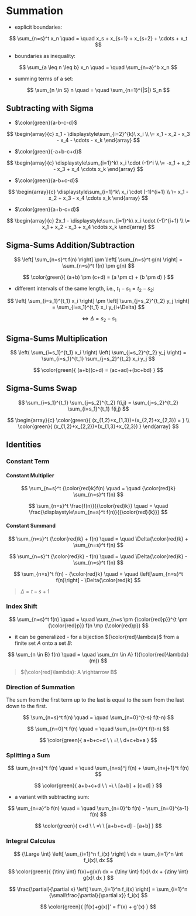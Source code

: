 # Summation

- explicit boundaries:

$$
\sum_{n=s}^t x_n
\quad = \quad
x_s + x_{s+1} + x_{s+2} + \cdots + x_t
$$

- boundaries as inequality:

$$
\sum_{a \leq n \leq b} x_n
\quad = \quad
\sum_{n=a}^b x_n
$$

- summing terms of a set:

$$
\sum_{n \in S} n
\quad = \quad
\sum_{n=1}^{|S|} S_n
$$

<!--
- a set defined with set-builder notation:

$$
\sum_{ n \in \\{ i:\ i \in [a,b] \\} }
x_n
\quad = \quad
\sum_{n=a}^b x_n
$$
-->

## Subtracting with Sigma

- $\color{green}{a-b-c-d}$

$$
\begin{array}{c}
x_1 - \displaystyle\sum_{i=2}^{k}\ x_i
\\
\=
x_1 - x_2 - x_3 - x_4 - \cdots - x_k
\end{array}
$$

- $\color{green}{-a+b-c+d}$

$$
\begin{array}{c}
\displaystyle\sum_{i=1}^k\ x_i \cdot (-1)^i
\\
\=
-x_1 + x_2 - x_3 + x_4 \cdots x_k
\end{array}
$$

- $\color{green}{a-b+c-d}$

$$
\begin{array}{c}
\displaystyle\sum_{i=1}^k\ x_i \cdot (-1)^{i+1}
\\
\=
x_1 - x_2 + x_3 - x_4 \cdots x_k
\end{array}
$$

- $\color{green}{a+b-c+d}$

$$
\begin{array}{c}
2x_1 - \displaystyle\sum_{i=1}^k\ x_i \cdot (-1)^{i+1}
\\
\=
x_1 + x_2 - x_3 + x_4 \cdots x_k
\end{array}
$$

## Sigma-Sums Addition/Subtraction

$$
\left[
\sum_{n=s}^t f(n)
\right] \pm \left[
\sum_{n=s}^t g(n)
\right] = \sum_{n=s}^t
f(n) \pm g(n)
$$

$$
\color{green}{
(a+b) \pm (c+d) =
(a \pm c) + (b \pm d)
}
$$

- different intervals of the same length, i.e., $t_1-s_1 = t_2-s_2$:

$$
\left[
\sum_{i=s_1}^{t_1} x_i
\right] \pm \left[
\sum_{j=s_2}^{t_2} y_j
\right] = \sum_{i=s_1}^{t_1}
x_i y_{i+\Delta}
$$

$$
\iff \Delta = s_2 - s_1
$$

## Sigma-Sums Multiplication

$$
\left(
\sum_{i=s_1}^{t_1} x_i
\right) \left(
\sum_{j=s_2}^{t_2} y_j
\right) =
\sum_{i=s_1}^{t_1}
\sum_{j=s_2}^{t_2}
x_i y_j
$$

$$
\color{green}{
(a+b)(c+d) = (ac+ad)+(bc+bd)
}
$$

## Sigma-Sums Swap

$$
\sum_{i=s_1}^{t_1}
\sum_{j=s_2}^{t_2}
f(i,j) =
\sum_{j=s_2}^{t_2}
\sum_{i=s_1}^{t_1}
f(i,j)
$$

$$
\begin{array}{c}
\color{green}{
(x_{1,2}+x_{1,3})+(x_{2,2}+x_{2,3}) =
}
\\
\color{green}{
(x_{1,2}+x_{2,2})+(x_{1,3}+x_{2,3})
}
\end{array}
$$

## Identities

### Constant Term

#### Constant Multiplier

$$
\sum_{n=s}^t {\color{red}k}f(n)
\quad = \quad
{\color{red}k} \sum_{n=s}^t f(n)
$$

$$
\sum_{n=s}^t \frac{f(n)}{{\color{red}k}}
\quad = \quad
\frac{\displaystyle\sum_{n=s}^t f(n)}{{\color{red}{k}}}
$$

#### Constant Summand

$$
\sum_{n=s}^t {\color{red}k} + f(n)
\quad = \quad
\Delta{\color{red}k} +
\sum_{n=s}^t f(n)
$$

$$
\sum_{n=s}^t {\color{red}k} - f(n)
\quad = \quad
\Delta{\color{red}k} -
\sum_{n=s}^t f(n)
$$

$$
\sum_{n=s}^t f(n) - {\color{red}k}
\quad = \quad
\left[\sum_{n=s}^t f(n)\right] -
\Delta{\color{red}k}
$$

> $\Delta = t-s+1$

### Index Shift

$$
\sum_{n=s}^t f(n)
\quad = \quad
\sum_{n=s \pm {\color{red}p}}^{t \pm {\color{red}p}}
f(n \mp {\color{red}p})
$$

- it can be generalized - for a bijection ${\color{red}\lambda}$ from a finite set $A$ onto a set $B$:

$$
\sum_{n \in B} f(n)
\quad = \quad
\sum_{m \in A} f({\color{red}\lambda}(m))
$$

> ${\color{red}\lambda}: A \rightarrow B$

### Direction of Summation

The sum from the first term up to the last is equal to the sum from the last down to the first.

$$
\sum_{n=s}^t f(n)
\quad = \quad
\sum_{n=0}^{t-s} f(t-n)
$$

$$
\sum_{n=0}^t f(n)
\quad = \quad
\sum_{n=0}^t f(t-n)
$$

$$
\color{green}{
a+b+c+d
\ \ =\ \ 
d+c+b+a
}
$$

### Splitting a Sum

$$
\sum_{n=s}^t f(n)
\quad = \quad
\sum_{n=s}^j f(n) +
\sum_{n=j+1}^t f(n)
$$

$$
\color{green}{
a+b+c+d
\ \ =\ \ 
[a+b] + [c+d]
}
$$

- a variant with subtracting sum:

$$
\sum_{n=a}^b f(n)
\quad = \quad
\sum_{n=0}^b f(n) -
\sum_{n=0}^{a-1} f(n)
$$

$$
\color{green}{
c+d
\ \ =\ \ 
[a+b+c+d] - [a+b]
}
$$

### Integral Calculus

$$
{\Large \int} \left[
\sum_{i=1}^n f_i(x)
\right]
\ dx =
\sum_{i=1}^n \int f_i(x)\ dx
$$

$$
\color{green}{
{\tiny \int} f(x)+g(x)\ dx =
{\tiny \int} f(x)\ dx +
{\tiny \int} g(x)\ dx
}
$$

$$
\frac{\partial}{\partial x}
\left[
\sum_{i=1}^n f_i(x)
\right] =
\sum_{i=1}^n
{\small\frac{\partial}{\partial x}}
f_i(x)
$$

$$
\color{green}{
[f(x)+g(x)]' = f'(x) + g'(x)
}
$$



